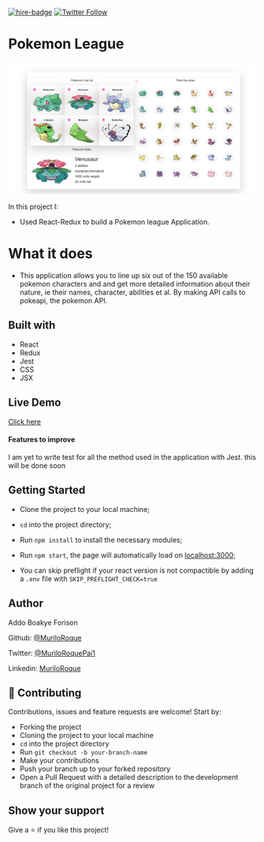 [![hire-badge](https://img.shields.io/badge/Consult%20/%20Hire%20Addo-Click%20to%20Contact-brightgreen)](mailto:addoboakyeforison@gmail.com) [![Twitter Follow](https://img.shields.io/twitter/follow/ADDOBOAKYE?label=Follow%20ADDO%20on%20Twitter&style=social)](https://twitter.com/addo_forison)

# Pokemon League

![screenshot](./pokemon.png)

In this project I:

- Used React-Redux to build a Pokemon league Application.

# What it does

- This application allows you to line up six out of the 150 available pokemon characters and and get more detailed information about their nature, ie  their names, character, abilities et al. By making API calls to pokeapi, the pokemon API.


## Built with

- React
- Redux
- Jest
- CSS
- JSX

## Live Demo

[Click here](https://git.heroku.com/frozen-sands-04832)

#### Features to improve
I am yet to write test for all the method used in the application with Jest. this will be done soon

## Getting Started

- Clone the project to your local machine;
- `cd` into the project directory;
- Run `npm install` to install the necessary modules;
- Run `npm start`, the page will automatically load on [localhost:3000](localhost:3000);

- You can skip preflight if your react version is not compactible by adding a ```.env``` file with ```SKIP_PREFLIGHT_CHECK=true```

## Author

Addo Boakye Forison

Github: [@MuriloRoque](https://github.com/forison)

Twitter: [@MuriloRoquePai1](https://twitter.com/addo_forison)

Linkedin: [MuriloRoque](https://www.linkedin.com/in/forison/)

## 🤝 Contributing

Contributions, issues and feature requests are welcome! Start by:

- Forking the project
- Cloning the project to your local machine
- `cd` into the project directory
- Run `git checkout -b your-branch-name`
- Make your contributions
- Push your branch up to your forked repository
- Open a Pull Request with a detailed description to the development branch of the original project for a review

## Show your support

Give a ⭐️ if you like this project!